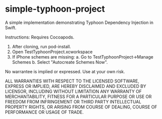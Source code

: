 # simple-typhoon-project
A simple implementation demonstrating Typhoon Dependency Injection in Swift.

Instructions:
Requires Cocoapods.
1. After cloning, run pod-install.
2. Open TestTyphoonProject.xcworkspace
3. If iPhone schemes are missing:
  a. Go to TestTyphoonProject->Manage Schemes
  b. Select "Autocreate Schemes Now".


No warrantee is implied or expressed. Use at your own risk.

ALL WARRANTIES WITH RESPECT TO THE LICENSED SOFTWARE, EXPRESS OR IMPLIED, ARE HEREBY DISCLAIMED AND EXCLUDED BY LICENSOR, INCLUDING WITHOUT LIMITATION ANY WARRANTY OF MERCHANTABILITY, FITNESS FOR A PARTICULAR PURPOSE OR USE OR FREEDOM FROM INFRINGEMENT OR THIRD PARTY INTELLECTUAL PROPERTY RIGHTS, OR ARISING FROM COURSE OF DEALING, COURSE OF PERFORMANCE OR USAGE OF TRADE.

